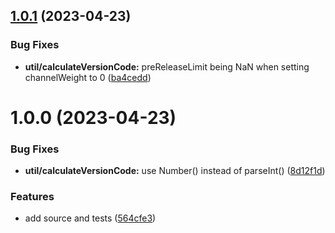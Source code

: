 ## [1.0.1](https://github.com/PalmDevs/semantic-release-flutter-plugin/compare/v1.0.0...v1.0.1) (2023-04-23)


### Bug Fixes

* **util/calculateVersionCode:** preReleaseLimit being NaN when setting channelWeight to 0 ([ba4cedd](https://github.com/PalmDevs/semantic-release-flutter-plugin/commit/ba4cedd1d821ce06e9c6597b5e44b15f694427f3))

# 1.0.0 (2023-04-23)


### Bug Fixes

* **util/calculateVersionCode:** use Number() instead of parseInt() ([8d12f1d](https://github.com/PalmDevs/semantic-release-flutter-plugin/commit/8d12f1d9ea177386c158d156818fad72efe4d191))


### Features

* add source and tests ([564cfe3](https://github.com/PalmDevs/semantic-release-flutter-plugin/commit/564cfe3e55720aa8b439e73d84f5136e8dafa095))

